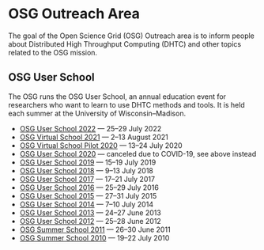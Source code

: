 # OSG Outreach Area

The goal of the Open Science Grid (OSG) Outreach area is to inform people about Distributed High Throughput Computing
(DHTC) and other topics related to the OSG mission.

## OSG User School

The OSG runs the OSG User School, an annual education event for researchers who want to learn to use DHTC methods and
tools.  It is held each summer at the University of Wisconsin–Madison.

- [OSG User School 2022](https://opensciencegrid.org/user-school-2022/) — 25–29 July 2022
- [OSG Virtual School 2021](https://opensciencegrid.org/virtual-school-2021/) &mdash; 2&ndash;13 August 2021
- [OSG Virtual School Pilot 2020](https://opensciencegrid.org/virtual-school-pilot-2020/) — 13&ndash;24 July 2020
- [OSG User School 2020](https://opensciencegrid.org/user-school-2020/) — canceled due to COVID-19, see above instead
- [OSG User School 2019](https://opensciencegrid.org/user-school-2019/) — 15–19 July 2019
- [OSG User School 2018](https://opensciencegrid.org/user-school-2018/) — 9–13 July 2018
- [OSG User School 2017](https://opensciencegrid.org/user-school-2017/) — 17–21 July 2017
- [OSG User School 2016](/past-schools) — 25–29 July 2016
- [OSG User School 2015](/past-schools) — 27–31 July 2015
- [OSG User School 2014](/past-schools) — 7–10 July 2014
- [OSG User School 2013](/past-schools) — 24–27 June 2013
- [OSG User School 2012](/past-schools) — 25–28 June 2012
- [OSG Summer School 2011](/past-schools) — 26–30 June 2011
- [OSG Summer School 2010](/past-schools) — 19–22 July 2010
